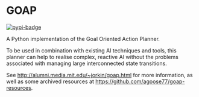 # GOAP
[![pypi-badge][]][pypi] 

[pypi-badge]: https://img.shields.io/pypi/v/goap
[pypi]: https://pypi.org/project/goap

A Python implementation of the Goal Oriented Action Planner.

To be used in combination with existing AI techniques and tools, this planner can help to realise complex, reactive AI without the problems associated with managing large interconnected state transitions.

See http://alumni.media.mit.edu/~jorkin/goap.html for more information, as well as some archived resources at https://github.com/agoose77/goap-resources. 
